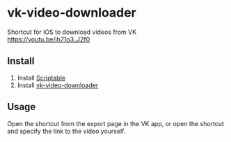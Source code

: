 # vk-video-downloader
Shortcut for iOS to download videos from VK  
https://youtu.be/ih71o3_J2f0

## Install       
1. Install [Scriptable](https://apps.apple.com/ru/app/scriptable/id1405459188)
2. Install [vk-video-downloader](https://www.icloud.com/shortcuts/a2c96ba641114ee196694e30b5510bf6)

## Usage
Open the shortcut from the export page in the VK app, or open the shortcut and specify the link to the video yourself.
